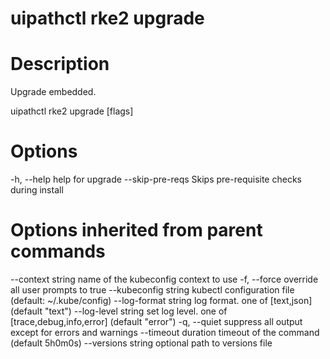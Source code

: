 ﻿# uipathctl rke2 upgrade

# Description

Upgrade embedded.

uipathctl rke2 upgrade [flags]

# Options

-h, --help            help for upgrade
      --skip-pre-reqs   Skips pre-requisite checks during install

# Options inherited from parent commands

--context string      name of the kubeconfig context to use
  -f, --force               override all user prompts to true
      --kubeconfig string   kubectl configuration file (default: ~/.kube/config)
      --log-format string   log format. one of [text,json] (default "text")
      --log-level string    set log level. one of [trace,debug,info,error] (default "error")
  -q, --quiet               suppress all output except for errors and warnings
      --timeout duration    timeout of the command (default 5h0m0s)
      --versions string     optional path to versions file
